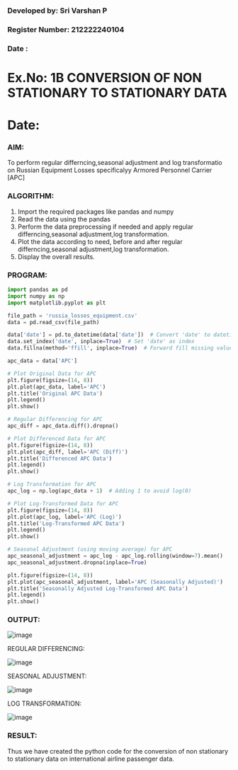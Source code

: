 ### Developed by: Sri Varshan P
### Register Number: 212222240104
### Date :

# Ex.No: 1B                     CONVERSION OF NON STATIONARY TO STATIONARY DATA
# Date: 

### AIM:
To perform regular differncing,seasonal adjustment and log transformatio on Russian Equipment Losses specificalyy Armored Personnel Carrier [APC]

### ALGORITHM:

1. Import the required packages like pandas and numpy
2. Read the data using the pandas
3. Perform the data preprocessing if needed and apply regular differncing,seasonal adjustment,log transformation.
4. Plot the data according to need, before and after regular differncing,seasonal adjustment,log transformation.
5. Display the overall results.

### PROGRAM:

```py
import pandas as pd
import numpy as np
import matplotlib.pyplot as plt
```
```py
file_path = 'russia_losses_equipment.csv'
data = pd.read_csv(file_path)
```

```py
data['date'] = pd.to_datetime(data['date'])  # Convert 'date' to datetime
data.set_index('date', inplace=True)  # Set 'date' as index
data.fillna(method='ffill', inplace=True)  # Forward fill missing values
```

```py
apc_data = data['APC']
```
```py
# Plot Original Data for APC
plt.figure(figsize=(14, 8))
plt.plot(apc_data, label='APC')
plt.title('Original APC Data')
plt.legend()
plt.show()
```
```py
# Regular Differencing for APC
apc_diff = apc_data.diff().dropna()
```
```py
# Plot Differenced Data for APC
plt.figure(figsize=(14, 8))
plt.plot(apc_diff, label='APC (Diff)')
plt.title('Differenced APC Data')
plt.legend()
plt.show()
```
```py
# Log Transformation for APC
apc_log = np.log(apc_data + 1)  # Adding 1 to avoid log(0)
```
```py
# Plot Log-Transformed Data for APC
plt.figure(figsize=(14, 8))
plt.plot(apc_log, label='APC (Log)')
plt.title('Log-Transformed APC Data')
plt.legend()
plt.show()
```
```py
# Seasonal Adjustment (using moving average) for APC
apc_seasonal_adjustment = apc_log - apc_log.rolling(window=7).mean()
apc_seasonal_adjustment.dropna(inplace=True)
```
```py
plt.figure(figsize=(14, 8))
plt.plot(apc_seasonal_adjustment, label='APC (Seasonally Adjusted)')
plt.title('Seasonally Adjusted Log-Transformed APC Data')
plt.legend()
plt.show()
```

### OUTPUT:

![image](https://github.com/user-attachments/assets/e766d30d-0fc3-4870-9e17-cd6f71c8801c)


REGULAR DIFFERENCING:

![image](https://github.com/user-attachments/assets/88676382-a9c9-4cd1-8c8a-34ca6040b385)

SEASONAL ADJUSTMENT:

![image](https://github.com/user-attachments/assets/dbc6ac64-e530-4af5-b6b0-bf5a19900a25)


LOG TRANSFORMATION:

![image](https://github.com/user-attachments/assets/1df8feac-33ed-4da5-a226-9f32904c2a21)


### RESULT:
Thus we have created the python code for the conversion of non stationary to stationary data on international airline passenger
data.
